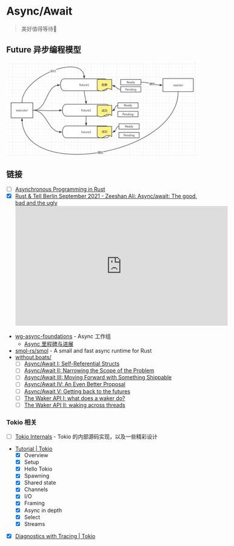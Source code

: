 # Async/Await

> 美好值得等待🧐

## Future 异步编程模型

![Future 异步编程模型](../assets/future_model.png)

## 链接

- [ ] [Asynchronous Programming in Rust](https://rust-lang.github.io/async-book/)
- [x] [Rust & Tell Berlin September 2021 - Zeeshan Ali: Async/await: The good, bad and the ugly](https://youtu.be/x9D4pY-fkV0)
    <iframe width="560" height="315" src="https://www.youtube.com/embed/x9D4pY-fkV0?controls=0" title="YouTube video player" frameborder="0" allow="accelerometer; autoplay; clipboard-write; encrypted-media; gyroscope; picture-in-picture" allowfullscreen></iframe>

- [wg-async-foundations](https://rust-lang.github.io/wg-async-foundations/) - Async 工作组
    - [Async 里程碑与进展](https://rust-lang.github.io/async-fundamentals-initiative/)
- [smol-rs/smol](https://github.com/smol-rs/smol) - A small and fast async runtime for Rust
- [without.boats/](https://without.boats/)
    - [ ] [Async/Await I: Self-Referential Structs](https://without.boats/blog/async-i-self-referential-structs/)
    - [ ] [Async/Await II: Narrowing the Scope of the Problem](https://without.boats/blog/async-ii-narrowing-the-scope/)
    - [ ] [Async/Await III: Moving Forward with Something Shippable](https://without.boats/blog/async-iii-moving-forward/)
    - [ ] [Async/Await IV: An Even Better Proposal](https://without.boats/blog/async-iv-an-even-better-proposal/)
    - [ ] [Async/Await V: Getting back to the futures](https://without.boats/blog/async-v-getting-back-to-the-futures/)
    - [ ] [The Waker API I: what does a waker do?](https://without.boats/blog/wakers-i/)
    - [ ] [The Waker API II: waking across threads](https://without.boats/blog/wakers-ii/)

### Tokio 相关

- [ ] [Tokio Internals](https://tony612.github.io/tokio-internals/) - Tokio 的内部源码实现，以及一些精彩设计
- [Tutorial | Tokio](https://tokio.rs/tokio/tutorial)
    - [x] Overview
    - [x] Setup
    - [x] Hello Tokio
    - [x] Spawning
    - [x] Shared state
    - [x] Channels
    - [x] I/O
    - [x] Framing
    - [x] Async in depth
    - [x] Select
    - [x] Streams
- [x] [Diagnostics with Tracing | Tokio](https://tokio.rs/blog/2019-08-tracing)
